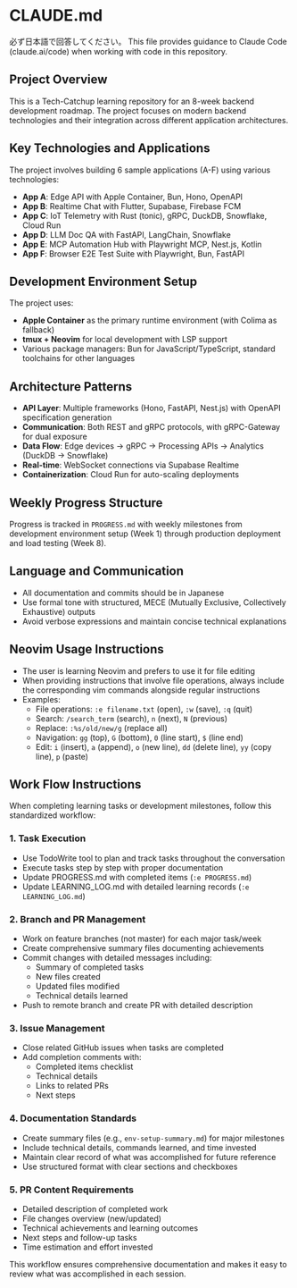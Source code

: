 # CLAUDE.md

必ず日本語で回答してください。
This file provides guidance to Claude Code (claude.ai/code) when working with code in this repository.

## Project Overview

This is a Tech-Catchup learning repository for an 8-week backend development roadmap. The project focuses on modern backend technologies and their integration across different application architectures.

## Key Technologies and Applications

The project involves building 6 sample applications (A-F) using various technologies:

- **App A**: Edge API with Apple Container, Bun, Hono, OpenAPI
- **App B**: Realtime Chat with Flutter, Supabase, Firebase FCM
- **App C**: IoT Telemetry with Rust (tonic), gRPC, DuckDB, Snowflake, Cloud Run
- **App D**: LLM Doc QA with FastAPI, LangChain, Snowflake
- **App E**: MCP Automation Hub with Playwright MCP, Nest.js, Kotlin
- **App F**: Browser E2E Test Suite with Playwright, Bun, FastAPI

## Development Environment Setup

The project uses:

- **Apple Container** as the primary runtime environment (with Colima as fallback)
- **tmux + Neovim** for local development with LSP support
- Various package managers: Bun for JavaScript/TypeScript, standard toolchains for other languages

## Architecture Patterns

- **API Layer**: Multiple frameworks (Hono, FastAPI, Nest.js) with OpenAPI specification generation
- **Communication**: Both REST and gRPC protocols, with gRPC-Gateway for dual exposure
- **Data Flow**: Edge devices → gRPC → Processing APIs → Analytics (DuckDB → Snowflake)
- **Real-time**: WebSocket connections via Supabase Realtime
- **Containerization**: Cloud Run for auto-scaling deployments

## Weekly Progress Structure

Progress is tracked in `PROGRESS.md` with weekly milestones from development environment setup (Week 1) through production deployment and load testing (Week 8).

## Language and Communication

- All documentation and commits should be in Japanese
- Use formal tone with structured, MECE (Mutually Exclusive, Collectively Exhaustive) outputs
- Avoid verbose expressions and maintain concise technical explanations

## Neovim Usage Instructions

- The user is learning Neovim and prefers to use it for file editing
- When providing instructions that involve file operations, always include the corresponding vim commands alongside regular instructions
- Examples:
  - File operations: `:e filename.txt` (open), `:w` (save), `:q` (quit)
  - Search: `/search_term` (search), `n` (next), `N` (previous)
  - Replace: `:%s/old/new/g` (replace all)
  - Navigation: `gg` (top), `G` (bottom), `0` (line start), `$` (line end)
  - Edit: `i` (insert), `a` (append), `o` (new line), `dd` (delete line), `yy` (copy line), `p` (paste)

## Work Flow Instructions

When completing learning tasks or development milestones, follow this standardized workflow:

### 1. Task Execution
- Use TodoWrite tool to plan and track tasks throughout the conversation
- Execute tasks step by step with proper documentation
- Update PROGRESS.md with completed items (`:e PROGRESS.md`)
- Update LEARNING_LOG.md with detailed learning records (`:e LEARNING_LOG.md`)

### 2. Branch and PR Management
- Work on feature branches (not master) for each major task/week
- Create comprehensive summary files documenting achievements
- Commit changes with detailed messages including:
  - Summary of completed tasks
  - New files created
  - Updated files modified
  - Technical details learned
- Push to remote branch and create PR with detailed description

### 3. Issue Management
- Close related GitHub issues when tasks are completed
- Add completion comments with:
  - Completed items checklist
  - Technical details
  - Links to related PRs
  - Next steps

### 4. Documentation Standards
- Create summary files (e.g., `env-setup-summary.md`) for major milestones
- Include technical details, commands learned, and time invested
- Maintain clear record of what was accomplished for future reference
- Use structured format with clear sections and checkboxes

### 5. PR Content Requirements
- Detailed description of completed work
- File changes overview (new/updated)
- Technical achievements and learning outcomes
- Next steps and follow-up tasks
- Time estimation and effort invested

This workflow ensures comprehensive documentation and makes it easy to review what was accomplished in each session.
